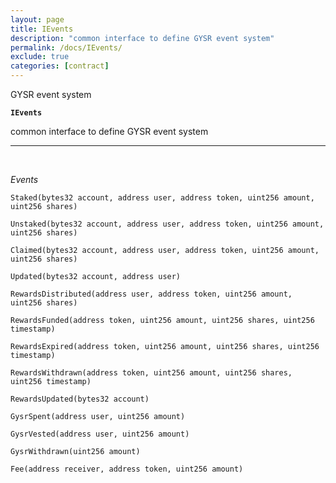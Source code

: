 ```yaml
---
layout: page
title: IEvents
description: "common interface to define GYSR event system"
permalink: /docs/IEvents/
exclude: true
categories: [contract]
---
```


GYSR event system



**`IEvents`**

common interface to define GYSR event system







****
<br>

*Events*  


`Staked(bytes32 account, address user, address token, uint256 amount, uint256 shares)`






`Unstaked(bytes32 account, address user, address token, uint256 amount, uint256 shares)`






`Claimed(bytes32 account, address user, address token, uint256 amount, uint256 shares)`






`Updated(bytes32 account, address user)`






`RewardsDistributed(address user, address token, uint256 amount, uint256 shares)`






`RewardsFunded(address token, uint256 amount, uint256 shares, uint256 timestamp)`






`RewardsExpired(address token, uint256 amount, uint256 shares, uint256 timestamp)`






`RewardsWithdrawn(address token, uint256 amount, uint256 shares, uint256 timestamp)`






`RewardsUpdated(bytes32 account)`






`GysrSpent(address user, uint256 amount)`






`GysrVested(address user, uint256 amount)`






`GysrWithdrawn(uint256 amount)`






`Fee(address receiver, address token, uint256 amount)`





